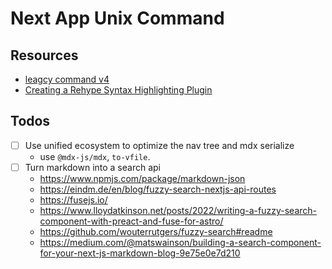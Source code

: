 # Next App Unix Command

## Resources

- [leagcy command v4](https://github.com/alexandre-dos-reis/commands-v4)
- [Creating a Rehype Syntax Highlighting Plugin](https://www.timlrx.com/blog/creating-a-rehype-syntax-highlighting-plugin)


## Todos
- [ ] Use unified ecosystem to optimize the nav tree and mdx serialize
  - use `@mdx-js/mdx`, `to-vfile`.
- [ ] Turn markdown into a search api
    - https://www.npmjs.com/package/markdown-json
    - https://eindm.de/en/blog/fuzzy-search-nextjs-api-routes
    - https://fusejs.io/
    - https://www.lloydatkinson.net/posts/2022/writing-a-fuzzy-search-component-with-preact-and-fuse-for-astro/
    - https://github.com/wouterrutgers/fuzzy-search#readme
    - https://medium.com/@matswainson/building-a-search-component-for-your-next-js-markdown-blog-9e75e0e7d210
